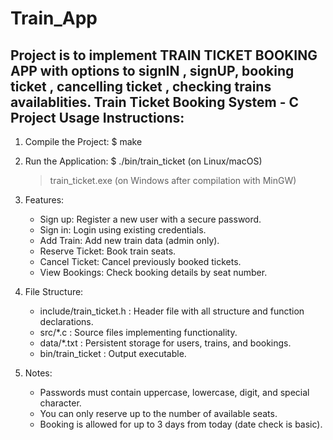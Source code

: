 # Train_App
Project is to implement TRAIN TICKET BOOKING APP with  options to signIN , signUP, booking ticket , cancelling ticket , checking  trains availablities.
Train Ticket Booking System - C Project
Usage Instructions:
-------------------
1. Compile the Project:
   $ make

2. Run the Application:
   $ ./bin/train_ticket   (on Linux/macOS)
   > train_ticket.exe     (on Windows after compilation with MinGW)

3. Features:
   - Sign up: Register a new user with a secure password.
   - Sign in: Login using existing credentials.
   - Add Train: Add new train data (admin only).
   - Reserve Ticket: Book train seats.
   - Cancel Ticket: Cancel previously booked tickets.
   - View Bookings: Check booking details by seat number.

4. File Structure:
   - include/train_ticket.h : Header file with all structure and function declarations.
   - src/*.c                : Source files implementing functionality.
   - data/*.txt             : Persistent storage for users, trains, and bookings.
   - bin/train_ticket       : Output executable.

5. Notes:
   - Passwords must contain uppercase, lowercase, digit, and special character.
   - You can only reserve up to the number of available seats.
   - Booking is allowed for up to 3 days from today (date check is basic).
